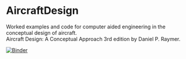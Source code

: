 # AircraftDesign
Worked examples and code for computer aided engineering in the conceptual design of aircraft.  
Aircraft Design: A Conceptual Approach 3rd edition by Daniel P. Raymer.

[![Binder](https://mybinder.org/badge.svg)](https://mybinder.org/v2/gh/jonititan/AircraftDesign/master?filepath=AircraftSizing.ipynb)

